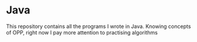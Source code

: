 # Java 


This repository contains all the programs I wrote in Java.
Knowing concepts of OPP,  right now I pay more attention to practising algorithms
 
